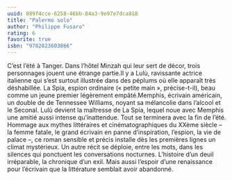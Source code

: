```yaml
---
uuid: 089f4cce-6258-46bb-84a3-9e97e7dca818
title: "Palermo solo"
author: "Philippe Fusaro"
rating: 6
favorite: true
isbn: "9782823603866"
---
```


C’est l’été à Tanger. Dans l’hôtel Minzah qui leur sert de décor, trois personnages jouent une étrange partie.Il y a Lulù, ravissante actrice italienne qui s’est surtout illustrée dans des péplums où elle apparaît très déshabillée. La Spia, espion ordinaire (« petite main », précise-t-il), beau comme un jeune premier légèrement empâté.Memphis, écrivain américain, un double de de Tennessee Williams, noyant sa mélancolie dans l’alcool et le Seconal. Lulù devient la maîtresse de La Spia, lequel noue avec Memphis une amitié aussi intense qu’inattendue. Tout se terminera avec la fin de l’été. Hommage aux mythes littéraires et cinématographiques du XXème siècle – la femme fatale, le grand écrivain en panne d’inspiration, l’espion, la vie de palace –, ce roman sensible et précis installe dès les premières lignes un climat mystérieux. Un autre récit se déploie, entre les mots, dans les silences qui ponctuent les conversations nocturnes. L’histoire d’un deuil irréparable, la chronique d’un exil. Mais aussi l’espoir d’une renaissance pour l’écrivain que la littérature semblait avoir abandonné.